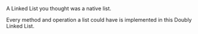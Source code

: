 A Linked List you thought was a native list.

Every method and operation a list could have is implemented in this Doubly Linked List.
